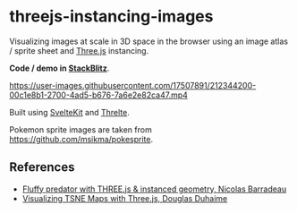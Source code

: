 # threejs-instancing-images
Visualizing images at scale in 3D space in the browser using an image atlas / sprite sheet and [Three.js](https://threejs.org/) instancing.

**Code / demo in [StackBlitz](https://stackblitz.com/edit/threejs-instancing-images?file=README.md)**.

https://user-images.githubusercontent.com/17507891/212344200-00c1e8b1-2700-4ad5-b676-7a6e2e82ca47.mp4

Built using [SvelteKit](https://kit.svelte.dev/) and [Threlte](https://threlte.xyz/).

Pokemon sprite images are taken from https://github.com/msikma/pokesprite.

## References
- [Fluffy predator with THREE.js & instanced geometry, Nicolas Barradeau](http://barradeau.com/blog/?p=1109)
- [Visualizing TSNE Maps with Three.js, Douglas Duhaime](https://douglasduhaime.com/posts/visualizing-tsne-maps-with-three-js.html)
